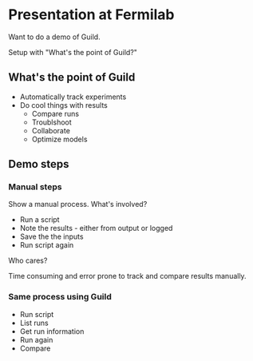 # Presentation at Fermilab

Want to do a demo of Guild.

Setup with "What's the point of Guild?"

## What's the point of Guild

- Automatically track experiments
- Do cool things with results
    - Compare runs
    - Troublshoot
    - Collaborate
    - Optimize models

## Demo steps

### Manual steps

Show a manual process. What's involved?

- Run a script
- Note the results - either from output or logged
- Save the the inputs
- Run script again

Who cares?

Time consuming and error prone to track and compare results manually.

### Same process using Guild

- Run script
- List runs
- Get run information
- Run again
- Compare
